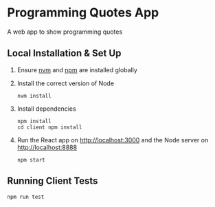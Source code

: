 # Programming Quotes App

A web app to show programming quotes

## Local Installation & Set Up

1. Ensure [nvm](https://github.com/nvm-sh/nvm) and [npm](https://www.npmjs.com/) are installed globally

2. Install the correct version of Node

   ```shell
   nvm install
   ```

3. Install dependencies

   ```shell
   npm install 
   cd client npm install
   ```

4. Run the React app on <http://localhost:3000> and the Node server on <http://localhost:8888>

   ```shell
   npm start
   ```

## Running Client Tests

   ```shell
   npm run test
   ```
